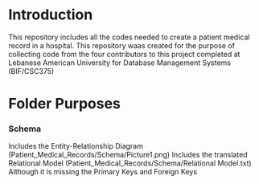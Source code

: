 # Introduction
This repository includes all the codes needed to create a patient medical record in a hospital.
This repository waas created for the purpose of collecting code from the four contributors to this project completed at Lebanese American University for Database Management Systems (BIF/CSC375)

# Folder Purposes
### Schema
Includes the Entity-Relationship Diagram (Patient_Medical_Records/Schema/Picture1.png)
Includes the translated Relational Model (Patient_Medical_Records/Schema/Relational Model.txt) Although it is missing the Primary Keys and Foreign Keys